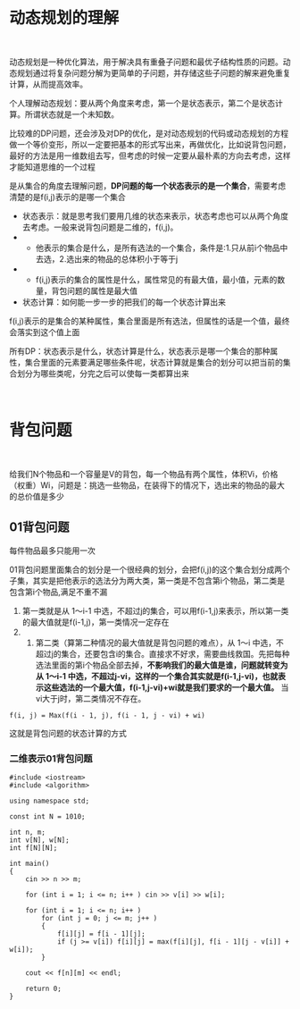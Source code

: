 </br>

# 动态规划的理解

</br>

<p>动态规划是一种优化算法，用于解决具有重叠子问题和最优子结构性质的问题。动态规划通过将复杂问题分解为更简单的子问题，并存储这些子问题的解来避免重复计算，从而提高效率。</p>

<p>个人理解动态规划：要从两个角度来考虑，第一个是状态表示，第二个是状态计算。所谓状态就是一个未知数。</p>

<p>比较难的DP问题，还会涉及对DP的优化，是对动态规划的代码或动态规划的方程做一个等价变形，所以一定要把基本的形式写出来，再做优化，比如说背包问题，最好的方法是用一维数组去写，但考虑的时候一定要从最朴素的方向去考虑，这样才能知道思维的一个过程</p>

<p>是从集合的角度去理解问题，<b>DP问题的每一个状态表示的是一个集合</b>，需要考虑清楚的是f(i,j)表示的是哪一个集合</p>

*   状态表示：就是思考我们要用几维的状态来表示，状态考虑也可以从两个角度去考虑。一般来说背包问题是二维的，f(i,j)。
*   *   他表示的集合是什么，是所有选法的一个集合，条件是:1.只从前i个物品中去选，2.选出来的物品的总体积小于等于j
*   *   f(i,j)表示的集合的属性是什么，属性常见的有最大值，最小值，元素的数量，背包问题的属性是最大值
*   状态计算：如何能一步一步的把我们的每一个状态计算出来

<p>f(i,j)表示的是集合的某种属性，集合里面是所有选法，但属性的话是一个值，最终会落实到这个值上面</p>

<p>所有DP：状态表示是什么，状态计算是什么，状态表示是哪一个集合的那种属性，集合里面的元素要满足哪些条件呢，状态计算就是集合的划分可以把当前的集合划分为哪些类呢，分完之后可以使每一类都算出来</p>

<p></p>

<p></p>

<p></p>

</br>

# 背包问题

</br>

<p>给我们N个物品和一个容量是V的背包，每一个物品有两个属性，体积Vi，价格（权重）Wi，问题是：挑选一些物品，在装得下的情况下，选出来的物品的最大的总价值是多少</p>

## 01背包问题

<p>每件物品最多只能用一次</p>

<p>01背包问题里面集合的划分是一个很经典的划分，会把f(i,j)的这个集合划分成两个子集，其实是把他表示的选法分为两大类，第一类是不包含第i个物品，第二类是包含第i个物品,满足不重不漏</p>

1.  第一类就是从 1～i-1 中选，不超过j的集合，可以用f(i-1,j)来表示，所以第一类的最大值就是f(i-1,j)，第一类情况一定存在
2.  1.  第二类（算第二种情况的最大值就是背包问题的难点），从 1～i 中选，不超过j的集合，还要包含i的集合。直接求不好求，需要曲线救国。先把每种选法里面的第i个物品全部去掉，**不影响我们的最大值是谁，问题就转变为从 1～i-1 中选，不超过j-vi，这样的一个集合其实就是f(i-1,j-vi)，也就表示这些选法的一个最大值，**f(i-1,j-vi)+wi**就是我们要求的一个最大值。** 当vi大于j时，第二类情况不存在。

`f(i, j) = Max(f(i - 1, j), f(i - 1, j - vi) + wi)`

<p>这就是背包问题的状态计算的方式</p>

### 二维表示01背包问题

    #include <iostream>
    #include <algorithm>

    using namespace std;

    const int N = 1010;

    int n, m;
    int v[N], w[N];
    int f[N][N];

    int main()
    {
        cin >> n >> m;
        
        for (int i = 1; i <= n; i++ ) cin >> v[i] >> w[i];
        
        for (int i = 1; i <= n; i++ )
            for (int j = 0; j <= m; j++ )
            {
                f[i][j] = f[i - 1][j];
                if (j >= v[i]) f[i][j] = max(f[i][j], f[i - 1][j - v[i]] + w[i]);
            }
            
        cout << f[n][m] << endl;
        
        return 0;
    }
